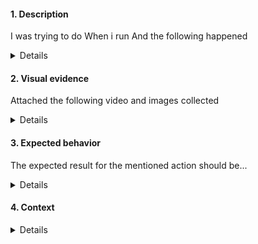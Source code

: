 
<!-- Thank you for being interested in continuing to improve EFDE. -->
<!-- If you have a bug to report, please complete the following form. -->
<!-- If it is another type of request, delete the fields and share the information as detailed as possible -->

<!-- Remember to check https://github.com/mmaximo33/efde/blob/main/CONTRIBUTING.md#how-to-report-a-bug -->

<!-- #### 0. Title = Scope: Action - issue -->

#### 1. Description

I was trying to do
When i run
And the following happened

<details>
**Steps**

1.
2.
3.

</details>

#### 2. Visual evidence

Attached the following video and images collected

<details>
<!-- Add visual evidence -->

</details>

#### 3. Expected behavior

The expected result for the mentioned action should be...

<details>

1.
2.
3.

</details>

#### 4. Context

<details>

**Output of the command `efde --debug`**
<!-- Do not delete the following blank line -->

```sh

```

**Informacion adicional**

<!-- Add any additional information you think is necessary -->

</details>
